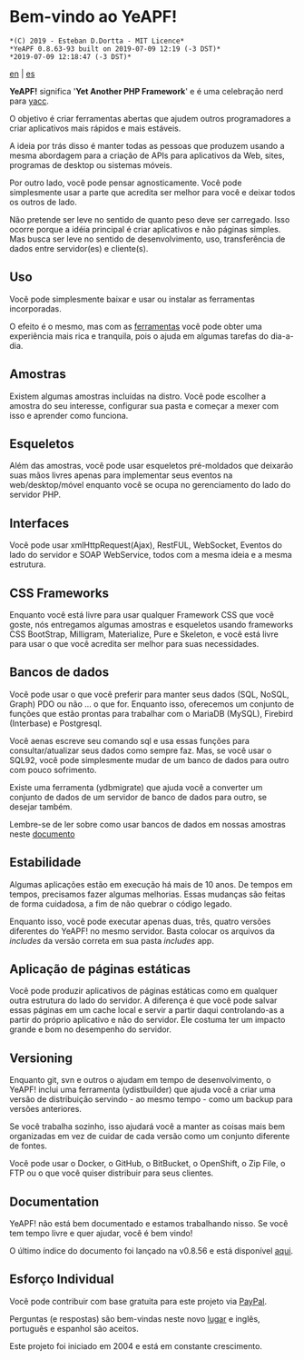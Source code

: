 # **Bem-vindo ao YeAPF!**

    *(C) 2019 - Esteban D.Dortta - MIT Licence*
    *YeAPF 0.8.63-93 built on 2019-07-09 12:19 (-3 DST)*
    *2019-07-09 12:18:47 (-3 DST)*

[en](readme-en.md) | [es](readme-es.md) 

**YeAPF!** significa '**Yet Another PHP Framework**' e é uma celebração nerd para [yacc](https://whatis.techtarget.com/definition/yacc-yet-another-compiler-compiler).

O objetivo é criar ferramentas abertas que ajudem outros programadores a criar aplicativos mais rápidos e mais estáveis.

A ideia por trás disso é manter todas as pessoas que produzem usando a mesma abordagem para a criação de APIs para aplicativos da Web, sites, programas de desktop ou sistemas móveis.

Por outro lado, você pode pensar agnosticamente. Você pode simplesmente usar a parte que acredita ser melhor para você e deixar todos os outros de lado.

Não pretende ser leve no sentido de quanto peso deve ser carregado. Isso ocorre porque a idéia principal é criar aplicativos e não páginas simples. Mas busca ser leve no sentido de desenvolvimento, uso, transferência de dados entre servidor(es) e cliente(s).

## Uso
Você pode simplesmente baixar e usar ou instalar as ferramentas incorporadas.

O efeito é o mesmo, mas com as [ferramentas](http://www.yeapf.com/wp/?p=455) você pode obter uma experiência mais rica e tranquila, pois o ajuda em algumas tarefas do dia-a-dia.

## Amostras
Existem algumas amostras incluídas na distro. Você pode escolher a amostra do seu interesse, configurar sua pasta e começar a mexer com isso e aprender como funciona.

## Esqueletos
Além das amostras, você pode usar esqueletos pré-moldados que deixarão suas mãos livres apenas para implementar seus eventos na web/desktop/móvel enquanto você se ocupa no gerenciamento do lado do servidor PHP.

## Interfaces
Você pode usar xmlHttpRequest(Ajax), RestFUL, WebSocket, Eventos do lado do servidor e SOAP WebService, todos com a mesma ideia e a mesma estrutura.

## CSS Frameworks
Enquanto você está livre para usar qualquer Framework CSS que você goste, nós entregamos algumas amostras e esqueletos usando frameworks CSS BootStrap, Milligram, Materialize, Pure e Skeleton, e você está livre para usar o que você acredita ser melhor para suas necessidades.

## Bancos de dados
Você pode usar o que você preferir para manter seus dados (SQL, NoSQL, Graph) PDO ou não ... o que for. Enquanto isso, oferecemos um conjunto de funções que estão prontas para trabalhar com o MariaDB (MySQL), Firebird (Interbase) e Postgresql.

Você aenas escreve seu comando sql e usa essas funções para consultar/atualizar seus dados como sempre faz. Mas, se você usar o SQL92, você pode simplesmente mudar de um banco de dados para outro com pouco sofrimento.

Existe uma ferramenta (ydbmigrate) que ajuda você a converter um conjunto de dados de um servidor de banco de dados para outro, se desejar também.

Lembre-se de ler sobre como usar bancos de dados em nossas amostras neste [documento](readme-database-samples-pt-br.md)

## Estabilidade
Algumas aplicações estão em execução há mais de 10 anos. De tempos em tempos, precisamos fazer algumas melhorias. Essas mudanças são feitas de forma cuidadosa, a fim de não quebrar o código legado.

Enquanto isso, você pode executar apenas duas, três, quatro versões diferentes do YeAPF! no mesmo servidor. Basta colocar os arquivos da *includes* da versão correta em sua pasta *includes* app.

## Aplicação de páginas estáticas
Você pode produzir aplicativos de páginas estáticas como em qualquer outra estrutura do lado do servidor. A diferença é que você pode salvar essas páginas em um cache local e servir a partir daqui controlando-as a partir do próprio aplicativo e não do servidor. Ele costuma ter um impacto grande e bom no desempenho do servidor.

## Versioning
Enquanto git, svn e outros o ajudam em tempo de desenvolvimento, o YeAPF! inclui uma ferramenta (ydistbuilder) que ajuda você a criar uma versão de distribuição servindo - ao mesmo tempo - como um backup para versões anteriores.

Se você trabalha sozinho, isso ajudará você a manter as coisas mais bem organizadas em vez de cuidar de cada versão como um conjunto diferente de fontes.

Você pode usar o Docker, o GitHub, o BitBucket, o OpenShift, o Zip File, o FTP ou o que você quiser distribuir para seus clientes.

## Documentation
YeAPF! não está bem documentado e estamos trabalhando nisso.
Se você tem tempo livre e quer ajudar, você é bem vindo!

O último índice do documento foi lançado na v0.8.56 e está disponível [aqui](http://yeapf.com/doc/0.8.56/index.html).

## Esforço Individual
Você pode contribuir com base gratuita para este projeto via [PayPal](http://www.yeapf.com/paypal-en.html).

Perguntas (e respostas) são bem-vindas neste novo [lugar](http://answers.yeapf.com/) e inglês, português e espanhol são aceitos.

Este projeto foi iniciado em 2004 e está em constante crescimento.